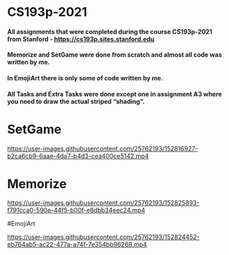 # CS193p-2021

#### All assignments that were completed during the course CS193p-2021 from Stanford - https://cs193p.sites.stanford.edu
#### Memorize and SetGame were done from scratch and almost all code was written by me.
#### In EmojiArt there is only some of code written by me.
#### All Tasks and Extra Tasks were done except one in assignment A3 where you need to draw the actual striped “shading”.

# SetGame
https://user-images.githubusercontent.com/25762193/152816927-b2ca6cb9-6aae-4da7-b4d3-cea400ce5142.mp4

# Memorize
https://user-images.githubusercontent.com/25762193/152825893-f791cca0-590e-44f5-b00f-e8dbb34eec24.mp4

#EmojiArt

https://user-images.githubusercontent.com/25762193/152824452-eb764ab5-ac22-477a-a74f-7e354bb96268.mp4



